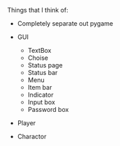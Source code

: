Things that I think of:

- Completely separate out pygame

- GUI
    - TextBox
    - Choise
    - Status page
    - Status bar
    - Menu
    - Item bar
    - Indicator
    - Input box
    - Password box
- Player
- Charactor
